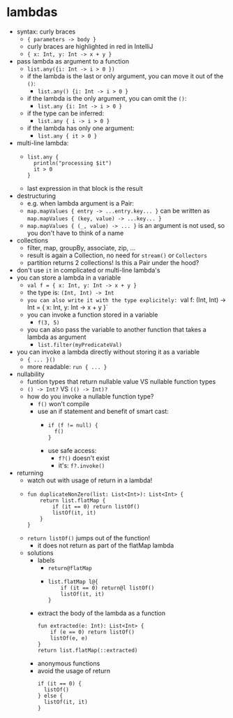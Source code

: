 # lambdas

- syntax: curly braces
    - `{ parameters -> body }`
    - curly braces are highlighted in red in IntelliJ
    - `{ x: Int, y: Int -> x + y }`
- pass lambda as argument to a function
    - `list.any({i: Int -> i > 0 })`
    - if the lambda is the last or only argument, you can move it out of the `()`:
        - `list.any() {i: Int -> i > 0 }`
    - if the lambda is the only argument, you can omit the `()`:
        - `list.any {i: Int -> i > 0 }`
    - if the type can be inferred:
        - `list.any { i -> i > 0 }`
    - if the lambda has only one argument:
        - `list.any { it > 0 }`
- multi-line lambda:
    - ```
      list.any {
        println("processing $it")
        it > 0
      }
      ```
    - last expression in that block is the result
- destructuring
    - e.g. when lambda argument is a Pair:
    - `map.mapValues { entry -> ...entry.key... }` can be written as `map.mapValues { (key, value) -> ...key... }`
    - `map.mapValues { (_, value) -> ... }` is an argument is not used, so you don't have to think of a name
- collections
    - filter, map, groupBy, associate, zip, ...
    - result is again a Collection, no need for `stream()` or `Collectors`
    - partition returns 2 collections! Is this a Pair under the hood?
- don't use `it` in complicated or multi-line lambda's
- you can store a lambda in a variable
  - `val f = { x: Int, y: Int -> x + y }`
  - the type is: `(Int, Int) -> Int`
  - `you can also write it with the type explicitely: `val f: (Int, Int) -> Int = { x: Int, y: Int -> x + y }`
  - you can invoke a function stored in a variable
    - `f(3, 5)`
  - you can also pass the variable to another function that takes a lambda as argument
    - `list.filter(myPredicateVal)`
- you can invoke a lambda directly without storing it as a variable
  - `{ ... }()`
  - more readable: `run { ... }`
- nullability
  - funtion types that return nullable value VS nullable function types 
  - `() -> Int?` VS `(() -> Int)?`
  - how do you invoke a nullable function type?
    - `f()` won't compile
    - use an if statement and benefit of smart cast:
      - ```
        if (f != null) {
          f()
        }
        ```
      - use safe access:
        - `f?()` doesn't exist
        - it's: `f?.invoke()`
- returning
  - watch out with usage of return in a lambda!
  - ```
    fun duplicateNonZero(list: List<Int>): List<Int> {
        return list.flatMap {
            if (it == 0) return listOf()
            listOf(it, it)   
        }
    }
    ```
  - `return listOf()` jumps out of the function!
    - it does not return as part of the flatMap lambda
  - solutions
    - labels
      - `return@flatMap`
      - ```
        list.flatMap l@{
            if (it == 0) return@l listOf()
            listOf(it, it)   
        }
        ```
    - extract the body of the lambda as a function
      ```
      fun extracted(e: Int): List<Int> {
          if (e == 0) return listOf()
          listOf(e, e)   
      }
      return list.flatMap(::extracted)
      ```
    - anonymous functions
    - avoid the usage of return
      ```
      if (it == 0) {
        listOf()
      } else {
        listOf(it, it)
      }   
      ```